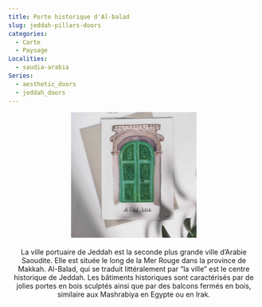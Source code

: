 ```yaml
---
title: Porte historique d'Al-balad
slug: jeddah-pillars-doors
categories:
  - Carte
  - Paysage
Localities: 
  - saudia-arabia
Series:
  - aesthetic_doors
  - jeddah_doors
---
```

<center>
<img alt="[Watercolors of Al-balad door in Jeddah" src="carte_jeddah_pillars_door_featured-image.jpg" width=50%> 
<br>
<br>
La ville portuaire de Jeddah est la seconde plus grande ville d’Arabie Saoudite. Elle est située le long de la Mer Rouge dans la province de Makkah. Al-Balad, qui se traduit littéralement par “la ville” est le centre historique de Jeddah. Les bâtiments historiques sont caractérisés par de jolies portes en bois sculptés ainsi que par des balcons fermés en bois, similaire aux Mashrabiya en Egypte ou en Irak. 
<br>
<br>

</center>